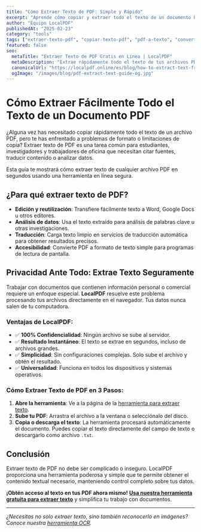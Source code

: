 ```yaml
---
title: "Cómo Extraer Texto de PDF: Simple y Rápido"
excerpt: "Aprende cómo copiar y extraer todo el texto de un documento PDF en un clic. Nuestra herramienta permite obtener contenido textual para edición o análisis, preservando tu confidencialidad."
author: "Equipo LocalPDF"
publishedAt: "2025-02-23"
category: "tools"
tags: ["extraer-texto-pdf", "copiar-texto-pdf", "pdf-a-texto", "convertidor"]
featured: false
seo:
  metaTitle: "Extraer Texto de PDF Gratis en Línea | LocalPDF"
  metaDescription: "Extrae rápidamente todo el texto de tus archivos PDF. Herramienta gratuita en línea que funciona localmente en tu navegador para máxima seguridad."
  canonicalUrl: "https://localpdf.online/es/blog/how-to-extract-text-from-pdf"
  ogImage: "/images/blog/pdf-extract-text-guide-og.jpg"
---
```


# Cómo Extraer Fácilmente Todo el Texto de un Documento PDF

¿Alguna vez has necesitado copiar rápidamente todo el texto de un archivo PDF, pero te has enfrentado a problemas de formato o limitaciones de copia? Extraer texto de PDF es una tarea común para estudiantes, investigadores y trabajadores de oficina que necesitan citar fuentes, traducir contenido o analizar datos.

Esta guía te mostrará cómo extraer texto de cualquier archivo PDF en segundos usando una herramienta en línea segura.

## ¿Para qué extraer texto de PDF?

-   **Edición y reutilización**: Transfiere fácilmente texto a Word, Google Docs u otros editores.
-   **Análisis de datos**: Usa el texto extraído para análisis de palabras clave u otras investigaciones.
-   **Traducción**: Carga texto limpio en servicios de traducción automática para obtener resultados precisos.
-   **Accesibilidad**: Convierte PDF a formato de texto simple para programas de lectura de pantalla.

## Privacidad Ante Todo: Extrae Texto Seguramente

Trabajar con documentos que contienen información personal o comercial requiere un enfoque especial. **LocalPDF** resuelve este problema procesando tus archivos directamente en el navegador. Tus datos nunca salen de tu computadora.

### Ventajas de LocalPDF:

-   ✅ **100% Confidencialidad**: Ningún archivo se sube al servidor.
-   ✅ **Resultado Instantáneo**: El texto se extrae en segundos, incluso de archivos grandes.
-   ✅ **Simplicidad**: Sin configuraciones complejas. Solo sube el archivo y obtén el resultado.
-   ✅ **Universalidad**: Funciona en todos los dispositivos y sistemas operativos.

### Cómo Extraer Texto de PDF en 3 Pasos:

1.  **Abre la herramienta**: Ve a la página de la [herramienta para extraer texto](/es/extract-text-pdf).
2.  **Sube tu PDF**: Arrastra el archivo a la ventana o selecciónalo del disco.
3.  **Copia o descarga el texto**: La herramienta procesará automáticamente el documento. Puedes copiar el texto directamente del campo de texto o descargarlo como archivo `.txt`.

## Conclusión

Extraer texto de PDF no debe ser complicado o inseguro. LocalPDF proporciona una herramienta poderosa y simple que te permite obtener el contenido textual necesario, manteniendo control completo sobre tus datos.

**¡Obtén acceso al texto en tus PDF ahora mismo!** **[Usa nuestra herramienta gratuita para extraer texto](/es/extract-text-pdf)** y simplifica tu trabajo con documentos.

---

*¿Necesitas no solo extraer texto, sino también reconocerlo en imágenes? Conoce nuestra [herramienta OCR](/es/ocr-pdf).*